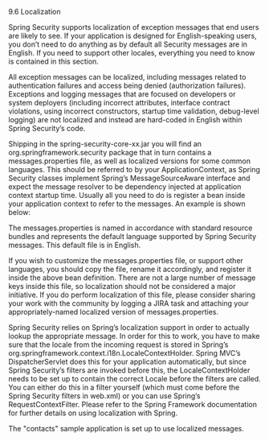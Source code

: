 9.6 Localization

Spring Security supports localization of exception messages that end users are likely to see. If your application is designed for English-speaking users, you don’t need to do anything as by default all Security messages are in English. If you need to support other locales, everything you need to know is contained in this section.

All exception messages can be localized, including messages related to authentication failures and access being denied (authorization failures). Exceptions and logging messages that are focused on developers or system deployers (including incorrect attributes, interface contract violations, using incorrect constructors, startup time validation, debug-level logging) are not localized and instead are hard-coded in English within Spring Security’s code.

Shipping in the spring-security-core-xx.jar you will find an org.springframework.security package that in turn contains a messages.properties file, as well as localized versions for some common languages. This should be referred to by your ApplicationContext, as Spring Security classes implement Spring’s MessageSourceAware interface and expect the message resolver to be dependency injected at application context startup time. Usually all you need to do is register a bean inside your application context to refer to the messages. An example is shown below:

<bean id="messageSource"
	class="org.springframework.context.support.ReloadableResourceBundleMessageSource">
<property name="basename" value="classpath:org/springframework/security/messages"/>
</bean>
The messages.properties is named in accordance with standard resource bundles and represents the default language supported by Spring Security messages. This default file is in English.

If you wish to customize the messages.properties file, or support other languages, you should copy the file, rename it accordingly, and register it inside the above bean definition. There are not a large number of message keys inside this file, so localization should not be considered a major initiative. If you do perform localization of this file, please consider sharing your work with the community by logging a JIRA task and attaching your appropriately-named localized version of messages.properties.

Spring Security relies on Spring’s localization support in order to actually lookup the appropriate message. In order for this to work, you have to make sure that the locale from the incoming request is stored in Spring’s org.springframework.context.i18n.LocaleContextHolder. Spring MVC’s DispatcherServlet does this for your application automatically, but since Spring Security’s filters are invoked before this, the LocaleContextHolder needs to be set up to contain the correct Locale before the filters are called. You can either do this in a filter yourself (which must come before the Spring Security filters in web.xml) or you can use Spring’s RequestContextFilter. Please refer to the Spring Framework documentation for further details on using localization with Spring.

The "contacts" sample application is set up to use localized messages.